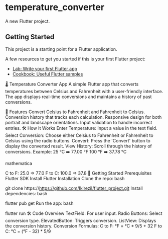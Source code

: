 # temperature_converter

A new Flutter project.

## Getting Started

This project is a starting point for a Flutter application.

A few resources to get you started if this is your first Flutter project:

- [Lab: Write your first Flutter app](https://docs.flutter.dev/get-started/codelab)
- [Cookbook: Useful Flutter samples](https://docs.flutter.dev/cookbook)

🌡️ Temperature Converter App
A simple Flutter app that converts temperatures between Celsius and Fahrenheit with a user-friendly interface. The app displays real-time conversions and maintains a history of past conversions.

📱 Features
Convert Celsius to Fahrenheit and Fahrenheit to Celsius.
Conversion history that tracks each calculation.
Responsive design for both portrait and landscape orientations.
Input validation to handle incorrect entries.
🛠️ How It Works
Enter Temperature: Input a value in the text field.
Select Conversion: Choose either Celsius to Fahrenheit or Fahrenheit to Celsius using the radio buttons.
Convert: Press the 'Convert' button to display the converted result.
View History: Scroll through the history of conversions.
Example:
25 °C ➡️ 77.00 °F
100 °F ➡️ 37.78 °C


mathematica

C to F: 25.0 => 77.0
F to C: 100.0 => 37.8
🚀 Getting Started
Prerequisites
Flutter SDK Install Flutter
Installation
Clone the repo:
bash

git clone https://https://github.com/IkireziI/flutter_project.git
Install dependencies:
bash

flutter pub get
Run the app:
bash

flutter run
🛠️ Code Overview
TextField: For user input.
Radio Buttons: Select conversion type.
ElevatedButton: Triggers conversion.
ListView: Displays the conversion history.
Conversion Formulas:
C to F: °F = °C * 9/5 + 32
F to C: °C = (°F - 32) * 5/9
